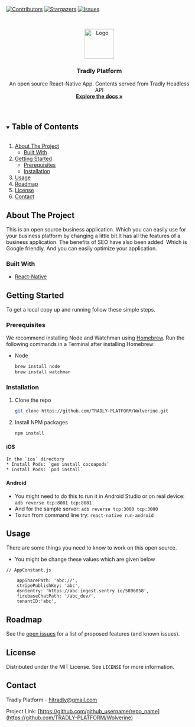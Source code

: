  [![Contributors][contributors-shield]][contributors-url]
[![Stargazers][stars-shield]][stars-url]
[![Issues][issues-shield]][issues-url]
  


<!-- PROJECT LOGO -->
<br />
<p align="center">
  <a href="https://github.com/TRADLY-PLATFORM/Wolverine">
    <img src="https://avatars.githubusercontent.com/u/40002234?v=4" alt="Logo" width="80" height="80">
  </a>
 
  <h3 align="center">Tradly Platform</h3>

  <p align="center">
     An open source React-Native App. Contents served from Tradly Headless API
    <br />
    <a href="https://portal.tradly.app/docs/introduction"><strong>Explore the docs »</strong></a>
    <br />
    <br />
  </p>
</p>



<!-- TABLE OF CONTENTS -->
<details open="open">
  <summary><h2 style="display: inline-block">Table of Contents</h2></summary>
  <ol>
    <li>
      <a href="#about-the-project">About The Project</a>
      <ul>
        <li><a href="#built-with">Built With</a></li>
      </ul>
    </li>
    <li>
      <a href="#getting-started">Getting Started</a>
      <ul>
        <li><a href="#prerequisites">Prerequisites</a></li>
        <li><a href="#installation">Installation</a></li>
      </ul>
    </li>
    <li><a href="#usage">Usage</a></li>
    <li><a href="#roadmap">Roadmap</a></li>
    <li><a href="#license">License</a></li>
    <li><a href="#contact">Contact</a></li>
    <!-- <li><a href="#acknowledgements">Acknowledgements</a></li> -->
  </ol>
</details>



<!-- ABOUT THE PROJECT -->
## About The Project
This is an open source business application. Which you can easily use for your business platform by changing a little bit.It has all the features of a business application. The benefits of SEO have also been added. Which is Google friendly. And you can easily optimize your application.
<!-- [![Product Name Screen Shot][product-screenshot]](https://example.com) -->
 

### Built With

* [React-Native](https://reactnative.dev)
 

<!-- GETTING STARTED -->
## Getting Started

To get a local copy up and running follow these simple steps.

### Prerequisites

We recommend installing Node and Watchman using [Homebrew](https://brew.sh). Run the following commands in a Terminal after installing Homebrew:
* Node
  ```sh
  brew install node
  brew install watchman
  ```

### Installation

1. Clone the repo
   ```sh
   git clone https://github.com/TRADLY-PLATFORM/Wolverine.git
   ```
2. Install NPM packages
   ```sh
   npm install
   ```
#### iOS
    In the `ios` directory
    * Install Pods: `gem install cocoapods`
    * Install Pods: `pod install`
 
#### Android

* You might need to do this to run it in Android Studio or on real device: `adb reverse tcp:8081 tcp:8081`
* And for the sample server: `adb reverse tcp:3000 tcp:3000`
* To run from command line try: `react-native run-android`



<!-- USAGE EXAMPLES -->
## Usage
There are some things you need to know to work on this open source.
* You might be change these values which are given below

```tsx
// AppConstant.js

    appSharePath: 'abc://',
    stripePublishKey: 'abc',
    dsnSentry: 'https://abc.ingest.sentry.io/5896058',
    firebaseChatPath: '/abc_dev/',
    tenantID:'abc',
```


<!-- ROADMAP -->
## Roadmap

See the [open issues](https://github.com/TRADLY-PLATFORM/Wolverine/issues) for a list of proposed features (and known issues).




<!-- LICENSE -->
## License

Distributed under the MIT License. See `LICENSE` for more information.



<!-- CONTACT -->
## Contact

Tradly Platform   -  hitradly@gmail.com

Project Link: [https://github.com/github_username/repo_name](https://github.com/TRADLY-PLATFORM/Wolverine)



<!-- ACKNOWLEDGEMENTS -->
<!-- ## Acknowledgements

* []()
* []()
* []()
 -->




<!-- MARKDOWN LINKS & IMAGES -->
<!-- https://www.markdownguide.org/basic-syntax/#reference-style-links -->
[contributors-shield]: https://img.shields.io/github/contributors/TRADLY-PLATFORM/Wolverine 
[contributors-url]: https://github.com/TRADLY-PLATFORM/Wolverine/graphs/contributors
[forks-shield]: https://img.shields.io/github/forks/TRADLY-PLATFORM/Wolverine
[forks-url]: https://github.com/TRADLY-PLATFORM/Wolverine/network/members
[stars-shield]: https://img.shields.io/github/stars/TRADLY-PLATFORM/Wolverine
[stars-url]: https://github.com/TRADLY-PLATFORM/Wolverine/stargazers
[issues-shield]: https://img.shields.io/github/issues/TRADLY-PLATFORM/Wolverine
[issues-url]: https://github.com/TRADLY-PLATFORM/Wolverine/issues
[license-shield]: https://img.shields.io/github/license/TRADLY-PLATFORM/repo.svg?style=for-the-badge
[license-url]: https://github.com/TRADLY-PLATFORM/Wolverine/blob/master/LICENSE.txt
[linkedin-shield]: https://img.shields.io/badge/-LinkedIn-black.svg?style=for-the-badge&logo=linkedin&colorB=555
[linkedin-url]: https://linkedin.com/in/github_username
